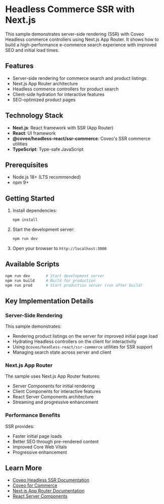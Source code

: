 # Headless Commerce SSR with Next.js

This sample demonstrates server-side rendering (SSR) with Coveo Headless commerce controllers using Next.js App Router. It shows how to build a high-performance e-commerce search experience with improved SEO and initial load times.

## Features

- Server-side rendering for commerce search and product listings
- Next.js App Router architecture
- Headless commerce controllers for product search
- Client-side hydration for interactive features
- SEO-optimized product pages

## Technology Stack

- **Next.js**: React framework with SSR (App Router)
- **React**: UI framework
- **@coveo/headless-react/ssr-commerce**: Coveo's SSR commerce utilities
- **TypeScript**: Type-safe JavaScript

## Prerequisites

- Node.js 18+ (LTS recommended)
- npm 9+

## Getting Started

1. Install dependencies:
   ```bash
   npm install
   ```

2. Start the development server:
   ```bash
   npm run dev
   ```

3. Open your browser to `http://localhost:3000`

## Available Scripts

```bash
npm run dev       # Start development server
npm run build     # Build for production
npm run prod      # Start production server (run after build)
```

## Key Implementation Details

### Server-Side Rendering

This sample demonstrates:
- Rendering product listings on the server for improved initial page load
- Hydrating Headless controllers on the client for interactivity
- Using `@coveo/headless-react/ssr-commerce` utilities for SSR support
- Managing search state across server and client

### Next.js App Router

The sample uses Next.js App Router features:
- Server Components for initial rendering
- Client Components for interactive features
- React Server Components architecture
- Streaming and progressive enhancement

### Performance Benefits

SSR provides:
- Faster initial page loads
- Better SEO through pre-rendered content
- Improved Core Web Vitals
- Progressive enhancement

## Learn More

- [Coveo Headless SSR Documentation](https://docs.coveo.com/en/headless/latest/usage/ssr/)
- [Coveo for Commerce](https://docs.coveo.com/en/coveo-for-commerce/)
- [Next.js App Router Documentation](https://nextjs.org/docs/app)
- [React Server Components](https://react.dev/reference/react/use-server)
